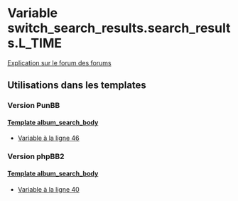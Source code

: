 # Variable switch_search_results.search_results.L_TIME
[Explication sur le forum des forums](http://forum.forumactif.com/t294113-listing-des-variables#switch_search_results.search_results.L_TIME)

## Utilisations dans les templates

### Version PunBB

#### [Template album_search_body](punbb/album_search_body.md)
* [Variable à la ligne 46](../punbb/album_search_body.tpl#L46)

### Version phpBB2

#### [Template album_search_body](subsilver/album_search_body.md)
* [Variable à la ligne 40](../subsilver/album_search_body.tpl#L40)